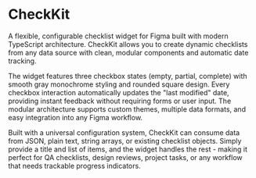 # CheckKit

A flexible, configurable checklist widget for Figma built with modern TypeScript architecture. CheckKit allows you to create dynamic checklists from any data source with clean, modular components and automatic date tracking.

The widget features three checkbox states (empty, partial, complete) with smooth gray monochrome styling and rounded square design. Every checkbox interaction automatically updates the "last modified" date, providing instant feedback without requiring forms or user input. The modular architecture supports custom themes, multiple data formats, and easy integration into any Figma workflow.

Built with a universal configuration system, CheckKit can consume data from JSON, plain text, string arrays, or existing checklist objects. Simply provide a title and list of items, and the widget handles the rest - making it perfect for QA checklists, design reviews, project tasks, or any workflow that needs trackable progress indicators.
